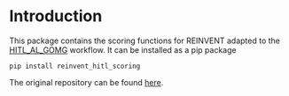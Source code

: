 # Introduction
This package contains the scoring functions for REINVENT adapted to the [HITL_AL_GOMG](https://github.com/yasminenahal/hitl_al_gomg) workflow. 
It can be installed as a pip package

    pip install reinvent_hitl_scoring

The original repository can be found [here](https://github.com/MolecularAI/reinvent-scoring).
